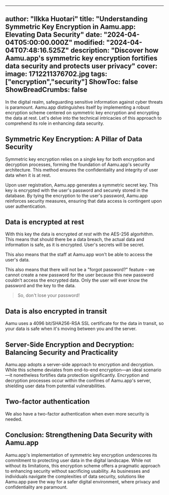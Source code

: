 
---
author: "Ilkka Huotari"
title: "Understanding Symmetric Key Encryption in Aamu.app: Elevating Data Security"
date: "2024-04-04T05:00:00.000Z"
modified: "2024-04-04T07:48:16.525Z"
description: "Discover how Aamu.app's symmetric key encryption fortifies data security and protects user privacy"
cover:
  image: 1712211376702.jpg
tags: ["encryption","security"]
ShowToc: false
ShowBreadCrumbs: false
---

In the digital realm, safeguarding sensitive information against cyber threats is paramount. Aamu.app distinguishes itself by implementing a robust encryption scheme centered on symmetric key encryption and encrypting the data at rest. Let's delve into the technical intricacies of this approach to comprehend its role in enhancing data security.

Symmetric Key Encryption: A Pillar of Data Security
---------------------------------------------------

Symmetric key encryption relies on a single key for both encryption and decryption processes, forming the foundation of Aamu.app's security architecture. This method ensures the confidentiality and integrity of user data when it is at rest.

Upon user registration, Aamu.app generates a symmetric secret key. This key is encrypted with the user's password and securely stored in the database. By tying the encryption to the user's password, Aamu.app reinforces security measures, ensuring that data access is contingent upon user authentication.

Data is encrypted at rest
-------------------------

With this key the data is encrypted _at rest_ with the AES-256 algorhithm. This means that should there be a data breach, the actual data and information is safe, as it is encrypted. User's secrets will be secret.

This also means that the staff at Aamu.app won't be able to access the user's data.

This also means that there will not be a "forgot password?" feature – we cannot create a new password for the user because this new password couldn't access the encrypted data. Only the user will ever know the password and the key to the data.

> So, don't lose your password!

Data is also encrypted in transit
---------------------------------

Aamu uses a 4096 bit/SHA256-RSA SSL certificate for the data in transit, so your data is safe when it's moving between you and the server.

Server-Side Encryption and Decryption: Balancing Security and Practicality
--------------------------------------------------------------------------

Aamu.app adopts a server-side approach to encryption and decryption. While this scheme deviates from end-to-end encryption—an ideal scenario—it nonetheless fortifies data protection significantly. Encryption and decryption processes occur within the confines of Aamu.app's server, shielding user data from potential vulnerabilities.

Two-factor authentication
-------------------------

We also have a two-factor authentication when even more security is needed.

Conclusion: Strengthening Data Security with Aamu.app
-----------------------------------------------------

Aamu.app's implementation of symmetric key encryption underscores its commitment to protecting user data in the digital landscape. While not without its limitations, this encryption scheme offers a pragmatic approach to enhancing security without sacrificing usability. As businesses and individuals navigate the complexities of data security, solutions like Aamu.app pave the way for a safer digital environment, where privacy and confidentiality are paramount.
